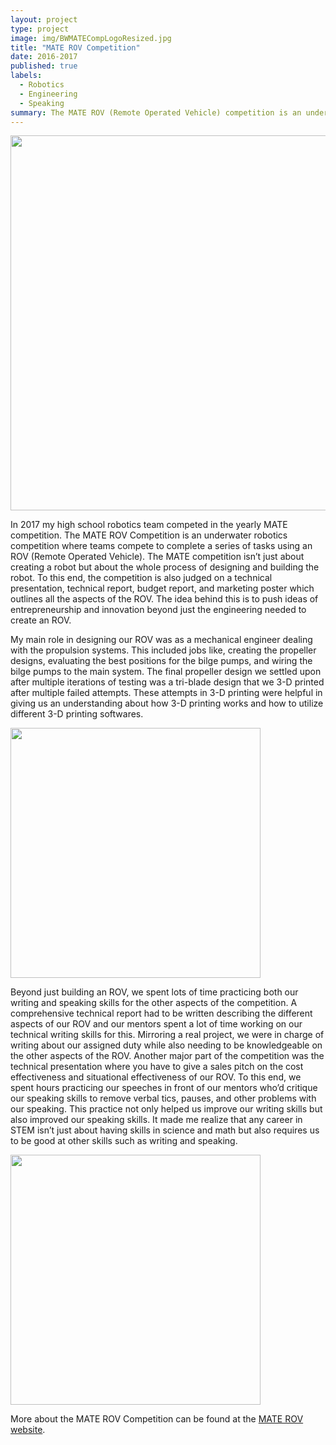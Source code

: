 ```yaml
---
layout: project
type: project
image: img/BWMATECompLogoResized.jpg
title: "MATE ROV Competition"
date: 2016-2017
published: true
labels:
  - Robotics
  - Engineering
  - Speaking
summary: The MATE ROV (Remote Operated Vehicle) competition is an underwater robotics competition in which teams act as “start-up” companies both designing and building an ROV while also creating technical and financial reports along with an engineering presentation. During my time competing in MATE, I learned many technical skills such as 3D printing, soldering, and coding along with skills such as public speaking and presenting.
---
```


<img width="600px" src="../img/PoolComp.JPG">


  In 2017 my high school robotics team competed in the yearly MATE competition. The MATE ROV  Competition is an underwater robotics competition where teams compete to complete a series of tasks using an ROV (Remote Operated Vehicle). The MATE competition isn’t just about creating a robot but about the whole process of designing and building the robot. To this end, the competition is also judged on a technical presentation, technical report, budget report, and marketing poster which outlines all the aspects of the ROV. The idea behind this is to push ideas of entrepreneurship and innovation beyond just the engineering needed to create an ROV.
  
  
  My main role in designing our ROV was as a mechanical engineer dealing with the propulsion systems. This included jobs like, creating the propeller designs, evaluating the best positions for the bilge pumps, and wiring the bilge pumps to the main system. The final propeller design we settled upon after multiple iterations of testing was a tri-blade design that we 3-D printed after multiple failed attempts. These attempts in 3-D printing were helpful in giving us an understanding about how 3-D printing works and how to utilize different 3-D printing softwares.
  
  <img width="400px" class="rounded float-start pe-4" src="../img/Propeller.CR2.jpg">

Beyond just building an ROV, we spent lots of time practicing both our writing and speaking skills for the other aspects of the competition. A comprehensive technical report had to be written describing the different aspects of our ROV and our mentors spent a lot of time working on our technical writing skills for this. Mirroring a real project, we were in charge of writing about our assigned duty while also needing to be knowledgeable on the other aspects of the ROV. Another major part of the competition was the technical presentation where you have to give a sales pitch on the cost effectiveness and situational effectiveness of our ROV. To this end, we spent hours practicing our speeches in front of our mentors who’d critique our speaking skills to remove verbal tics, pauses, and other problems with our speaking. This practice not only helped us improve our writing skills but also improved our speaking skills. It made me realize that any career in STEM isn’t just about having skills in science and math but also requires us to be good at other skills such as writing and speaking.

  <img width="400px" src="../img/FinalROV.CR2.jpg">

More about the MATE ROV Competition can be found at the [MATE ROV website](https://materovcompetition.org/).
  
